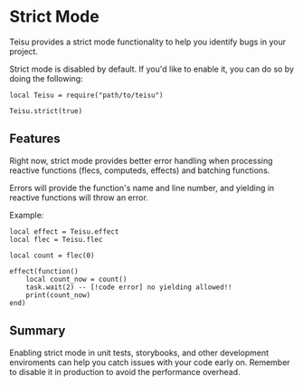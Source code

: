 # Strict Mode

Teisu provides a strict mode functionality to help you identify bugs in your project.

Strict mode is disabled by default. If you'd like to enable it, you can do so by doing the following:

```luau
local Teisu = require("path/to/teisu")

Teisu.strict(true)
```

## Features

Right now, strict mode provides better error handling when processing reactive functions (flecs, computeds, effects) and batching functions.

Errors will provide the function's name and line number, and yielding in reactive functions will throw an error.

Example:

```luau
local effect = Teisu.effect
local flec = Teisu.flec

local count = flec(0)

effect(function()
    local count_now = count()
    task.wait(2) -- [!code error] no yielding allowed!!
    print(count_now)
end)

```

## Summary

Enabling strict mode in unit tests, storybooks, and other development enviroments can help you catch issues with your code early on. Remember to disable it in production to avoid the performance overhead.

